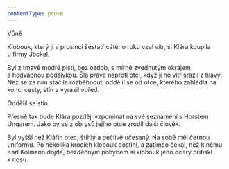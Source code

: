 ```yaml
---
contentType: prose
---
```


<section>

Vůně

Klobouk, který jí v prosinci šestatřicátého roku vzal vítr, si Klára koupila u firmy Jöckel.

Byl z tmavě modré plsti, bez ozdob, s mírně zvednutým okrajem a hedvábnou podšívkou. Šla právě naproti otci, když jí ho vítr srazil z hlavy. Než se za ním stačila rozběhnout, oddělil se od otce, kterého zahlédla na konci cesty, stín a vyrazil vpřed.

Oddělil se stín.

Přesně tak bude Klára později vzpomínat na své seznámení s Horstem Ungarem. Jako by se z obrysů jejího otce zrodil další člověk.

Byl vyšší než Klářin otec, štíhlý a pečlivě učesaný. Na sobě měl černou uniformu. Po několika krocích klobouk dostihl, a zatímco čekal, než k němu Karl Kolmann dojde, bezděčným pohybem si klobouk jeho dcery přitiskl k nosu.

</section>
